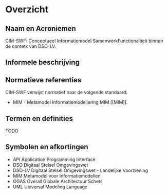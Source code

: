# Overzicht

## Naam en Acroniemen

CIM-SWF: Conceptueel Informatiemodel SamenwerkFunctionaliteit binnen de contetx van DSO-LV.

## Informele beschrijving


## Normatieve referenties

CIM-SWF verwijst normatief naar de volgende standaard:

 - MIM - Metamodel Informatiemodellering MIM [[MIM]].

## Termen en definities

TODO

## Symbolen en afkortingen

 - API Application Programming Interface
 - DSO Digitaal Stelsel Omgevingswet
 - DSO-LV Digitaal Stelsel Omgevingswet - Landelijke Voorziening
 - MIM Metamodel voor Informatiemodellen
 - OGAS Overall Globale Architectuur Schets
 - UML Universal Modeling Language
